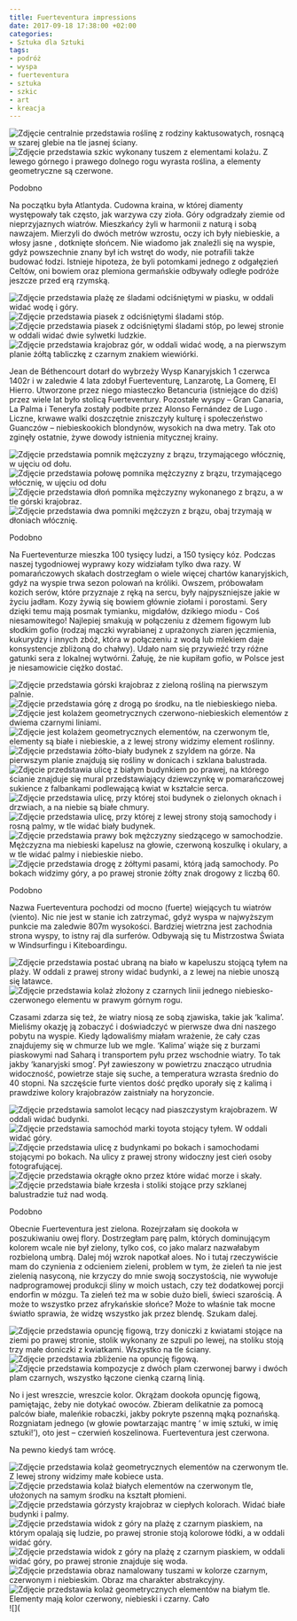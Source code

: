 ```yaml
---
title: Fuerteventura impressions
date: 2017-09-18 17:38:00 +02:00
categories:
- Sztuka dla Sztuki
tags:
- podróż
- wyspa
- fuerteventura
- sztuka
- szkic
- art
- kreacja
---
```


![Zdjęcie centralnie przedstawia roślinę z rodziny kaktusowatych, rosnącą w szarej glebie na tle jasnej ściany.](https://assets0.ello.co/uploads/asset/attachment/6235681/ello-optimized-4ab7553c.jpg)
![Zdjęcie przedstawia szkic wykonany tuszem z elementami kolażu. Z lewego górnego i prawego dolnego rogu wyrasta roślina, a elementy geometryczne są czerwone.](https://assets2.ello.co/uploads/asset/attachment/6242404/ello-optimized-dbcead22.jpg)

<olela-narrative>
Podobno
</olela-narrative>

Na początku była Atlantyda. Cudowna kraina, w której diamenty występowały tak często, jak warzywa czy zioła. Góry odgradzały ziemie od nieprzyjaznych wiatrów. Mieszkańcy żyli w harmonii z naturą i sobą nawzajem. Mierzyli do dwóch metrów wzrostu, oczy ich były niebieskie, a włosy jasne , dotknięte słońcem. Nie wiadomo jak znaleźli się na wyspie, gdyż powszechnie znany był ich wstręt do wody, nie potrafili także budować łodzi. Istnieje hipoteza, że byli potomkami jednego z odgałęzień Celtów, oni bowiem oraz plemiona germańskie odbywały odległe podróże jeszcze przed erą rzymską.

![Zdjęcie przedstawia plażę ze śladami odciśniętymi w piasku, w oddali widać wodę i góry.](https://assets1.ello.co/uploads/asset/attachment/6235695/ello-optimized-50fa876a.jpg)
![Zdjęcie przedstawia piasek z odciśniętymi śladami stóp.](https://assets0.ello.co/uploads/asset/attachment/6235697/ello-optimized-62f6ec60.jpg)
![Zdjęcie przedstawia piasek z odciśniętymi śladami stóp, po lewej stronie w oddali widać dwie sylwetki ludzkie.](https://assets0.ello.co/uploads/asset/attachment/6235698/ello-optimized-ca951166.jpg)
![Zdjęcie przedstawia krajobraz gór, w oddali widać wodę, a na pierwszym planie żółtą tabliczkę z czarnym znakiem wiewiórki.](https://assets0.ello.co/uploads/asset/attachment/6235700/ello-optimized-c11e111e.jpg)

Jean de Béthencourt dotarł do wybrzeży Wysp Kanaryjskich 1 czerwca 1402r i w zaledwie 4 lata zdobył Fuerteventurę, Lanzarotę, La Gomerę, El Hierro. Utworzone przez niego miasteczko Betancuria (istniejące do dziś) przez wiele lat było stolicą Fuerteventury. Pozostałe wyspy – Gran Canaria, La Palma i Teneryfa zostały podbite przez Alonso Fernández de Lugo . Liczne, krwawe walki doszczętnie zniszczyły kulturę i społeczeństwo Guanczów – niebieskookich blondynów, wysokich na dwa metry. Tak oto zginęły ostatnie, żywe dowody istnienia mitycznej krainy.

![Zdjęcie przedstawia pomnik mężczyzny z brązu, trzymającego włócznię, w ujęciu od dołu.](https://assets2.ello.co/uploads/asset/attachment/6242475/ello-optimized-d8a5d13e.jpg)
![Zdjęcie przedstawia połowę pomnika mężczyzny z brązu, trzymającego włócznię, w ujęciu od dołu](https://assets0.ello.co/uploads/asset/attachment/6242478/ello-optimized-c40dcdd8.jpg)
![Zdjęcie przedstawia dłoń pomnika mężczyzny wykonanego z brązu, a w tle górski krajobraz.](https://assets0.ello.co/uploads/asset/attachment/6242481/ello-optimized-480397f0.jpg)
![Zdjęcie przedstawia dwa pomniki mężczyzn z brązu, obaj trzymają w dłoniach włócznię.](https://assets1.ello.co/uploads/asset/attachment/6242483/ello-optimized-9531724e.jpg)

<olela-narrative>
Podobno
</olela-narrative>

Na Fuerteventurze mieszka 100 tysięcy ludzi, a 150 tysięcy kóz. Podczas naszej tygodniowej wyprawy kozy widziałam tylko dwa razy. W pomarańczowych skałach dostrzegłam o wiele więcej chartów kanaryjskich, gdyż na wyspie trwa sezon polowań na króliki. Owszem, próbowałam kozich serów, które przyznaje z ręką na sercu, były najpyszniejsze jakie w życiu jadłam. Kozy żywią się bowiem głównie ziołami i porostami. Sery dzięki temu mają posmak tymianku, migdałów, dzikiego miodu - Coś niesamowitego! Najlepiej smakują w połączeniu z dżemem figowym lub słodkim gofio (rodzaj mączki wyrabianej z uprażonych ziaren jęczmienia, kukurydzy i innych zbóż, która w połączeniu z wodą lub mlekiem daje konsystencje zbliżoną do chałwy). Udało nam się przywieźć trzy różne gatunki sera z lokalnej wytwórni. Żałuję, że nie kupiłam gofio, w Polsce jest je niesamowicie ciężko dostać. 

![Zdjęcie przedstawia górski krajobraz z zieloną rośliną na pierwszym palnie.](https://assets0.ello.co/uploads/asset/attachment/6242470/ello-optimized-49f44a2b.jpg)
![Zdjęcie przedstawia górę z drogą po środku, na tle niebieskiego nieba.](https://assets0.ello.co/uploads/asset/attachment/6242493/ello-optimized-03c9d495.jpg)
![Zdjęcie jest kolażem geometrycznych czerwono-niebieskich elementów z dwiema czarnymi liniami.](https://assets1.ello.co/uploads/asset/attachment/6242384/ello-optimized-247979b7.jpg)
![Zdjęcie jest kolażem geometrycznych elementów, na czerwonym tle, elementy są białe i niebieskie, a z lewej strony widzimy element roślinny.](https://assets2.ello.co/uploads/asset/attachment/6242412/ello-optimized-c8dd3711.jpg)
![Zdjęcie przedstawia żółto-biały budynek z szyldem na górze. Na pierwszym planie znajdują się rośliny w donicach i szklana balustrada.](https://assets2.ello.co/uploads/asset/attachment/6242502/ello-optimized-c7e3e36f.jpg)
![Zdjęcie przedstawia ulicę z białym budynkiem po prawej, na którego ścianie znajduje się mural przedstawiający dziewczynkę w pomarańczowej sukience z falbankami podlewającą kwiat w kształcie serca.](https://assets1.ello.co/uploads/asset/attachment/6242521/ello-optimized-753d42b0.jpg)
![Zdjęcie przedstawia ulicę, przy której stoi budynek o zielonych oknach i drzwiach, a na niebie są białe chmury.](https://assets2.ello.co/uploads/asset/attachment/6242514/ello-optimized-212ccd8b.jpg)
![Zdjęcie przedstawia ulicę, przy której z lewej strony stoją samochody i rosną palmy, w tle widać biały budynek.](https://assets1.ello.co/uploads/asset/attachment/6242506/ello-optimized-34aa198e.jpg)
![Zdjęcie przedstawia prawy bok mężczyzny siedzącego w samochodzie. Mężczyzna ma niebieski kapelusz na głowie, czerwoną koszulkę i okulary, a w tle widać palmy i niebieskie niebo.](https://assets0.ello.co/uploads/asset/attachment/6242503/ello-optimized-090a1c7e.jpg)
![Zdjęcie przedstawia drogę z żółtymi pasami, którą jadą samochody. Po bokach widzimy góry, a po prawej stronie żółty znak drogowy z liczbą 60.](https://assets1.ello.co/uploads/asset/attachment/6242527/ello-optimized-c8f56a61.jpg)


<olela-narrative>
Podobno
</olela-narrative>

Nazwa Fuerteventura pochodzi od mocno (fuerte) wiejących tu wiatrów (viento). Nic nie jest w stanie ich zatrzymać, gdyż wyspa w najwyższym punkcie ma zaledwie 807m wysokości. Bardziej wietrzna jest zachodnia strona wyspy, to istny raj dla surferów. Odbywają się tu Mistrzostwa Świata w Windsurfingu i Kiteboardingu.

![Zdjęcie przedstawia postać ubraną na biało w kapeluszu stojącą tyłem na plaży. W oddali z prawej strony widać budynki, a z lewej na niebie unoszą się latawce.](https://assets1.ello.co/uploads/asset/attachment/6242538/ello-optimized-0e2b067e.jpg)
![Zdjęcie przedstawia kolaż złożony z czarnych linii jednego niebiesko-czerwonego elementu w prawym górnym rogu.](https://assets0.ello.co/uploads/asset/attachment/6242392/ello-optimized-3c4cd600.jpg)

Czasami zdarza się też, że wiatry niosą ze sobą zjawiska, takie jak ‘kalima’. Mieliśmy okazję ją zobaczyć i doświadczyć w pierwsze dwa dni naszego pobytu na wyspie. Kiedy lądowaliśmy miałam wrażenie, że cały czas znajdujemy się w chmurze lub we mgle. ‘Kalima’ wiąże się z burzami piaskowymi nad Saharą i transportem pyłu przez wschodnie wiatry. To tak jakby ‘kanaryjski smog’. Pył zawieszony w powietrzu znacząco utrudnia widoczność, powietrze staje się suche, a temperatura wzrasta średnio do 40 stopni. Na szczęście furte vientos dość prędko uporały się z kalimą i prawdziwe kolory krajobrazów zaistniały na horyzoncie.


![Zdjęcie przedstawia samolot lecący nad piaszczystym krajobrazem. W oddali widać budynki.](https://assets0.ello.co/uploads/asset/attachment/6235691/ello-optimized-ab4b9031.jpg)
![Zdjęcie przedstawia samochód marki toyota stojący tyłem. W oddali widać góry.](https://assets2.ello.co/uploads/asset/attachment/6242487/ello-optimized-5c9f0b2a.jpg)
![Zdjęcie przedstawia ulicę z budynkami po bokach i samochodami stojącymi po bokach. Na ulicy z prawej strony widoczny jest cień osoby fotografującej.](https://assets1.ello.co/uploads/asset/attachment/6242526/ello-optimized-be05e84e.jpg)
![Zdjęcie przedstawia okrągłe okno przez które widać morze i skały.](https://assets2.ello.co/uploads/asset/attachment/6235686/ello-optimized-257bf96a.jpg)
![Zdjęcie przedstawia białe krzesła i stoliki stojące przy szklanej balustradzie tuż nad wodą.](https://assets1.ello.co/uploads/asset/attachment/6235684/ello-optimized-10f89506.jpg)


<olela-narrative>
Podobno
</olela-narrative>

Obecnie Fuerteventura jest zielona. Rozejrzałam się dookoła w poszukiwaniu owej flory. Dostrzegłam parę palm, których dominującym kolorem wcale nie był zielony, tylko coś, co jako malarz nazwałabym rozbieloną umbrą. Dalej mój wzrok napotkał aloes. No i tutaj rzeczywiście mam do czynienia z odcieniem zieleni, problem w tym, że zieleń ta nie jest zielenią nasyconą, nie krzyczy do mnie swoją soczystością, nie wywołuje nadprogramowej produkcji śliny w moich ustach, czy też dodatkowej porcji endorfin w mózgu. Ta zieleń też ma w sobie dużo bieli, świeci szarością. A może to wszystko przez afrykańskie słońce? Może to właśnie tak mocne światło sprawia, że widzę wszystko jak przez blendę. Szukam dalej.

![Zdjęcie przedstawia opuncję figową, trzy doniczki z kwiatami stojące na ziemi po prawej stronie, stolik wykonany ze szpuli po lewej, na stoliku stoją trzy małe doniczki z kwiatkami. Wszystko na tle ściany.](https://assets0.ello.co/uploads/asset/attachment/6242486/ello-optimized-5d0f0df6.jpg)
![Zdjęcie przedstawia zbliżenie na opuncję figową.](https://assets0.ello.co/uploads/asset/attachment/6242499/ello-optimized-ede9ae43.jpg)
![Zdjęcie przedstawia kompozycje z dwóch plam czerwonej barwy i dwóch plam czarnych, wszystko łączone cienką czarną linią.](https://assets2.ello.co/uploads/asset/attachment/6242420/ello-optimized-d45dfd3c.jpg)


No i jest wreszcie, wreszcie kolor. Okrążam dookoła opuncję figową, pamiętając, żeby nie dotykać owoców. Zbieram delikatnie za pomocą palców białe, maleńkie robaczki, jakby pokryte pszenną mąką poznańską. Rozgniatam jednego (w głowie powtarzając mantrę ‘ w imię sztuki, w imię sztuki!’), oto jest – czerwień koszelinowa. Fuerteventura jest czerwona.

<olela-narrative>
Na pewno kiedyś tam wrócę.
</olela-narrative>

![Zdjęcie przedstawia kolaż geometrycznych elementów na czerwonym tle. Z lewej strony widzimy małe kobiece usta.](https://assets1.ello.co/uploads/asset/attachment/6242407/ello-optimized-d9c1ce8f.jpg)
![Zdjęcie przedstawia kolaż białych elementów na czerwonym tle, ułożonych na samym środku na kształt płomieni.](https://assets1.ello.co/uploads/asset/attachment/6242416/ello-optimized-05d3d3e1.jpg)
![Zdjęcie przedstawia górzysty krajobraz w ciepłych kolorach. Widać białe budynki i palmy.](https://assets2.ello.co/uploads/asset/attachment/6242529/ello-optimized-b9d42098.jpg)
![Zdjęcie przedstawia widok z góry na plażę z czarnym piaskiem, na którym opalają się ludzie, po prawej stronie stoją kolorowe łódki, a w oddali widać góry.](https://assets0.ello.co/uploads/asset/attachment/6242531/ello-optimized-8b85d610.jpg)
![Zdjęcie przedstawia widok z góry na plażę z czarnym piaskiem, w oddali widać góry, po prawej stronie znajduje się woda.](https://assets1.ello.co/uploads/asset/attachment/6242530/ello-optimized-59a66b0b.jpg)
![Zdjęcie przedstawia obraz namalowany tuszami w kolorze czarnym, czerwonym i niebieskim. Obraz ma charakter abstrakcyjny.](https://assets0.ello.co/uploads/asset/attachment/6243115/ello-optimized-32987e2b.jpg)
![Zdjęcie przedstawia kolaż geometrycznych elementów na białym tle. Elementy mają kolor czerwony, niebieski i czarny. Cało](https://assets2.ello.co/uploads/asset/attachment/6243065/ello-optimized-b692ecef.jpg)
![](